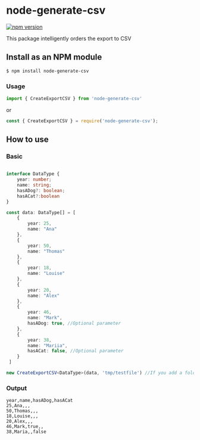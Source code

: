 # node-generate-csv

[![npm version](https://img.shields.io/npm/v/node-generate-csv)](https://www.npmjs.com/package/node-generate-csv)

This package intelligently orders the export to CSV

## Install as an NPM module

```bash
$ npm install node-generate-csv
```

### Usage

```TypeScript
import { CreateExportCSV } from 'node-generate-csv'
```

or

```JavaScript
const { CreateExportCSV } = require('node-generate-csv');
```

## How to use

### Basic

```TypeScript

interface DataType {
    year: number;
    name: string;
    hasADog?: boolean;
    hasACat?:boolean
}

const data: DataType[] = [
    {
        year: 25,
        name: "Ana"
    },
    {
        year: 50,
        name: "Thomas"
    },
    {
        year: 18,
        name: "Louise"
    },
    {
        year: 20,
        name: "Alex"
    },
    {
        year: 46,
        name: "Mark",
        hasADog: true, //Optional parameter
    },
    {
        year: 38,
        name: "Mariia",
        hasACat: false, //Optional parameter
    }
 ]

new CreateExportCSV<DataType>(data, 'tmp/testfile') //If you add a folder, you must separate it with "/" and you will find it
```

### Output
```Text
year,name,hasADog,hasACat
25,Ana,,,
50,Thomas,,,
18,Louise,,,
20,Alex,,,
46,Mark,true,,
38,Maria,,false
```


